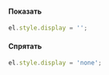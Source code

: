 #### Показать

```js
el.style.display = '';
```

#### Спрятать

```js
el.style.display = 'none';
```
